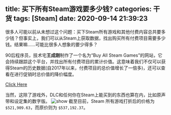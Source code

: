 title: 买下所有Steam游戏要多少钱?
categories: 干货
tags: [Steam]
date: 2020-09-14 21:39:23
---
很多人可能以前从未想过这个问题：买下Steam所有游戏和其他付费内容总共要多少钱？但事实上，我们可以从Steam上获取数据，找出购买所有付费项目需要多少钱。结果嘛……可能比很多人想象的要少得多？

90后程序员，技术宅**王成刚**制作了一个名为“Buy All Steam Games”的网站，它会持续跟踪这个平台，并找出所有付费项目的累计价值。这意味着我们不仅可以获得Steam的历史数据(自2017年以来，付费项目的总价值增长了一倍多)，还可以查看在进行促销时总价值的降价幅度。

[Click Here](https://steam.seewang.me/)

当然，这除了游戏外，DLC和任何你在Steam上能买到的东西也算在内，比如原声带和设定集的数字版。
![show](https://img.johnsonran.cn/Steam-price/show.png)
截至目前，Steam 所有游戏打折后的价格为`$521,909.63`，而原价则为 `$537,192.37`。
